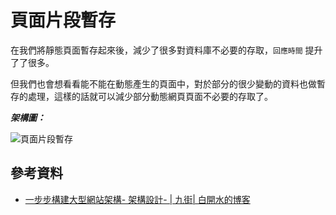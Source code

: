 # 頁面片段暫存

在我們將靜態頁面暫存起來後，減少了很多對資料庫不必要的存取，`回應時間` 提升了了很多。

但我們也會想看看能不能在動態產生的頁面中，對於部分的很少變動的資料也做暫存的處理，這樣的話就可以減少部分動態網頁頁面不必要的存取了。

***架構圖：***

![頁面片段暫存](http://i.imgur.com/YfClhCO.png)

## 參考資料
* [一步步構建大型網站架構- 架構設計- | 九街| 白開水的博客](http://www.9streets.cn/art-php-489.html)
